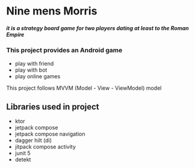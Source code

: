 # Nine mens Morris
##### it is a strategy board game for two players dating at least to the Roman Empire 
### This project provides an Android game
- play with friend
- play with bot
- play online games

This project follows MVVM (Model - View - ViewModel) model

## Libraries used in project
- ktor
- jetpack compose
- jetpack compose navigation
- dagger hilt (di)
- jitpack compose activity
- junit 5
- detekt
